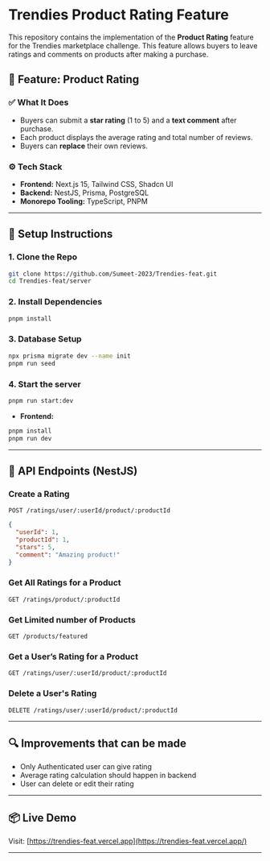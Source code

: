 # Trendies Product Rating Feature

This repository contains the implementation of the **Product Rating** feature for the Trendies marketplace challenge. This feature allows buyers to leave ratings and comments on products after making a purchase.

## 🔧 Feature: Product Rating

### ✅ What It Does
- Buyers can submit a **star rating** (1 to 5) and a **text comment** after purchase.
- Each product displays the average rating and total number of reviews.
- Buyers can **replace** their own reviews.

### ⚙️ Tech Stack
- **Frontend:** Next.js 15, Tailwind CSS, Shadcn UI
- **Backend:** NestJS, Prisma, PostgreSQL
- **Monorepo Tooling:** TypeScript, PNPM

---

## 🚀 Setup Instructions

### 1. Clone the Repo
```bash
git clone https://github.com/Sumeet-2023/Trendies-feat.git
cd Trendies-feat/server
```

### 2. Install Dependencies
```bash
pnpm install
```

### 3. Database Setup
```bash
npx prisma migrate dev --name init
pnpm run seed
```
### 4. Start the server
```bash
pnpm run start:dev
```

- **Frontend:** 
```bash
pnpm install
pnpm run dev
```

---

## 🧪 API Endpoints (NestJS)

### Create a Rating
`POST /ratings/user/:userId/product/:productId`
```json
{
  "userId": 1,
  "productId": 1,
  "stars": 5,
  "comment": "Amazing product!"
}
```

### Get All Ratings for a Product
`GET /ratings/product/:productId`

### Get Limited number of Products
`GET /products/featured`

### Get a User’s Rating for a Product
`GET /ratings/user/:userId/product/:productId`

### Delete a User's Rating
`DELETE /ratings/user/:userId/product/:productId`

---


## 🔍 Improvements that can be made
- Only Authenticated user can give rating 
- Average rating calculation should happen in backend 
- User can delete or edit their rating

---

## 📦 Live Demo
Visit: [https://trendies-feat.vercel.app](https://trendies-feat.vercel.app/)

---
